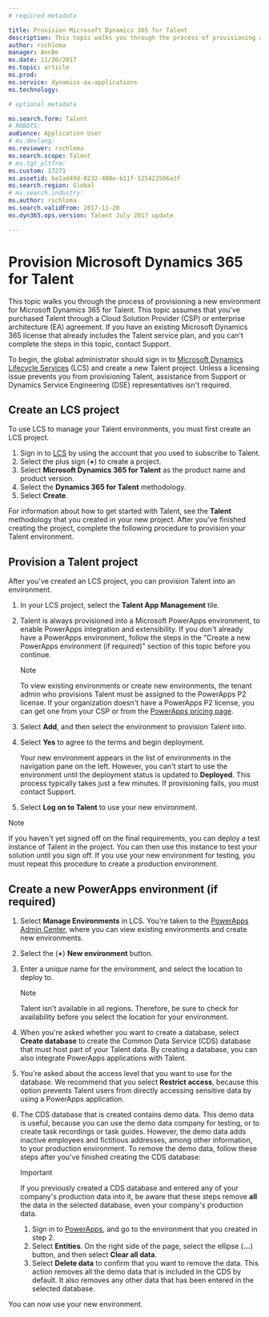 ```yaml
---
# required metadata

title: Provision Microsoft Dynamics 365 for Talent
description: This topic walks you through the process of provisioning a new environment for Microsoft Dynamics 365 for Talent. 
author: rschloma
manager: AnnBe
ms.date: 11/20/2017
ms.topic: article
ms.prod: 
ms.service: dynamics-ax-applications
ms.technology: 

# optional metadata

ms.search.form: Talent
# ROBOTS: 
audience: Application User
# ms.devlang: 
ms.reviewer: rschloma
ms.search.scope: Talent
# ms.tgt_pltfrm: 
ms.custom: 17271
ms.assetid: ba1ad49d-8232-400e-b11f-525423506a3f
ms.search.region: Global
# ms.search.industry: 
ms.author: rschloma
ms.search.validFrom: 2017-11-20
ms.dyn365.ops.version: Talent July 2017 update

---
```

# Provision Microsoft Dynamics 365 for Talent
This topic walks you through the process of provisioning a new environment for Microsoft Dynamics 365 for Talent. This topic assumes that you've purchased Talent through a Cloud Solution Provider (CSP) or enterprise architecture (EA) agreement. If you have an existing Microsoft Dynamics 365 license that already includes the Talent service plan, and you can't complete the steps in this topic, contact Support.

To begin, the global administrator should sign in to [Microsoft Dynamics Lifecycle Services](http://lcs.dynamics.com) (LCS) and create a new Talent project. Unless a licensing issue prevents you from provisioning Talent, assistance from Support or Dynamics Service Engineering (DSE) representatives isn't required.

## Create an LCS project
To use LCS to manage your Talent environments, you must first create an LCS project.

1. Sign in to [LCS](https://lcs.dynamics.com/Logon/Index) by using the account that you used to subscribe to Talent.
2. Select the plus sign (**+**) to create a project.
3. Select **Microsoft Dynamics 365 for Talent** as the product name and product version.
4. Select the **Dynamics 365 for Talent** methodology.
5. Select **Create**.

For information about how to get started with Talent, see the **Talent** methodology that you created in your new project. After you've finished creating the project, complete the following procedure to provision your Talent environment.

## Provision a Talent project
After you've created an LCS project, you can provision Talent into an environment.

1. In your LCS project, select the **Talent App Management** tile.
2. Talent is always provisioned into a Microsoft PowerApps environment, to enable PowerApps integration and extensibility. If you don't already have a PowerApps environment, follow the steps in the "Create a new PowerApps environment (if required)" section of this topic before you continue.

    > [!NOTE]
    > To view existing environments or create new environments, the tenant admin who provisions Talent must be assigned to the PowerApps P2 license. If your organization doesn't have a PowerApps P2 license, you can get one from your CSP or from the [PowerApps pricing page](https://powerapps.microsoft.com/en-us/pricing/).

3. Select **Add**, and then select the environment to provision Talent into.
4. Select **Yes** to agree to the terms and begin deployment.

    Your new environment appears in the list of environments in the navigation pane on the left. However, you can't start to use the environment until the deployment status is updated to **Deployed**. This process typically takes just a few minutes. If provisioning fails, you must contact Support.

6. Select **Log on to Talent** to use your new environment.

> [!NOTE]
> If you haven't yet signed off on the final requirements, you can deploy a test instance of Talent in the project. You can then use this instance to test your solution until you sign off. If you use your new environment for testing, you must repeat this procedure to create a production environment.

## Create a new PowerApps environment (if required)
1. Select **Manage Environments** in LCS. You're taken to the [PowerApps Admin Center](https://preview.admin.powerapps.com/environments), where you can view existing environments and create new environments.
2. Select the (**+**) **New environment** button.
3. Enter a unique name for the environment, and select the location to deploy to.

    > [!NOTE]
    > Talent isn't available in all regions. Therefore, be sure to check for availability before you select the location for your environment.

4. When you're asked whether you want to create a database, select **Create database** to create the Common Data Service (CDS) database that must host part of your Talent data. By creating a database, you can also integrate PowerApps applications with Talent.
5. You're asked about the access level that you want to use for the database. We recommend that you select **Restrict access**, because this option prevents Talent users from directly accessing sensitive data by using a PowerApps application.
6. The CDS database that is created contains demo data. This demo data is useful, because you can use the demo data company for testing, or to create task recordings or task guides. However, the demo data adds inactive employees and fictitious addresses, among other information, to your production environment. To remove the demo data, follow these steps after you've finished creating the CDS database:

    > [!IMPORTANT]
    > If you previously created a CDS database and entered any of your company's production data into it, be aware that these steps remove **all** the data in the selected database, even your company's production data.

    1. Sign in to [PowerApps](https://preview.web.powerapps.com/home), and go to the environment that you created in step 2.
    2. Select **Entities**. On the right side of the page, select the ellipse (**…**) button, and then select **Clear all data**.
    3. Select **Delete data** to confirm that you want to remove the data. This action removes all the demo data that is included in the CDS by default. It also removes any other data that has been entered in the selected database.

You can now use your new environment.
